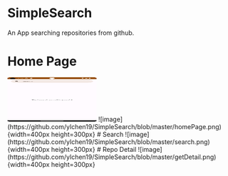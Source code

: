 # SimpleSearch
An App searching repositories from github.
# Home Page
<img src="https://github.com/ylchen19/SimpleSearch/blob/master/homePage.png" width=200 height=100 />
![image](https://github.com/ylchen19/SimpleSearch/blob/master/homePage.png){width=400px height=300px}
# Search
![image](https://github.com/ylchen19/SimpleSearch/blob/master/search.png){width=400px height=300px}
# Repo Detail
![image](https://github.com/ylchen19/SimpleSearch/blob/master/getDetail.png){width=400px height=300px}
